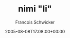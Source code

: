 ---
title: 'nimi "li"'
posts: 5
hash: 't444'
author: 'Francois Schwicker'
date: 2005-08-08T17:08:00+00:00
sources:
  - http://forums.tokipona.org/viewtopic.php%3Ft=444.html
---